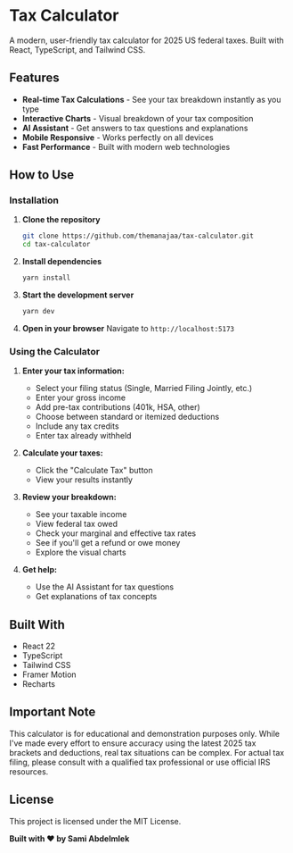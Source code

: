 # Tax Calculator

A modern, user-friendly tax calculator for 2025 US federal taxes. Built with React, TypeScript, and Tailwind CSS.

## Features

- **Real-time Tax Calculations** - See your tax breakdown instantly as you type
- **Interactive Charts** - Visual breakdown of your tax composition
- **AI Assistant** - Get answers to tax questions and explanations
- **Mobile Responsive** - Works perfectly on all devices
- **Fast Performance** - Built with modern web technologies

## How to Use

### Installation

1. **Clone the repository**
   ```bash
   git clone https://github.com/themanajaa/tax-calculator.git
   cd tax-calculator
   ```

2. **Install dependencies**
   ```bash
   yarn install
   ```

3. **Start the development server**
   ```bash
   yarn dev
   ```

4. **Open in your browser**
   Navigate to `http://localhost:5173`

### Using the Calculator

1. **Enter your tax information:**
   - Select your filing status (Single, Married Filing Jointly, etc.)
   - Enter your gross income
   - Add pre-tax contributions (401k, HSA, other)
   - Choose between standard or itemized deductions
   - Include any tax credits
   - Enter tax already withheld

2. **Calculate your taxes:**
   - Click the "Calculate Tax" button
   - View your results instantly

3. **Review your breakdown:**
   - See your taxable income
   - View federal tax owed
   - Check your marginal and effective tax rates
   - See if you'll get a refund or owe money
   - Explore the visual charts

4. **Get help:**
   - Use the AI Assistant for tax questions
   - Get explanations of tax concepts

## Built With

- React 22
- TypeScript
- Tailwind CSS
- Framer Motion
- Recharts

## Important Note

This calculator is for educational and demonstration purposes only. While I've made every effort to ensure accuracy using the latest 2025 tax brackets and deductions, real tax situations can be complex. For actual tax filing, please consult with a qualified tax professional or use official IRS resources.

## License

This project is licensed under the MIT License.


**Built with ❤️ by Sami Abdelmlek**
